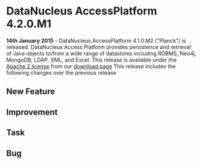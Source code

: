 <head><title>AccessPlatform 4.2.0.M1</title></head>

# DataNucleus AccessPlatform 4.2.0.M1

<div id="dzone_vote_widget" style="float: left; margin-right: 8px;">
    <script type="text/javascript">var dzone_title = 'DataNucleus AccessPlatform 4.2.0.M1 Released';</script>
    <script type="text/javascript">var dzone_url = 'http://www.datanucleus.org/documentation/news/access_platform_4_2_0_m1.html';</script>
    <script type="text/javascript" language="javascript" src="http://widgets.dzone.com/widgets/zoneit.js"></script>
</div>

__14th January 2015__ - DataNucleus AccessPlatform 4.1.0.M2 ("Planck") is released.
DataNucleus Access Platform provides persistence and retrieval of Java objects to/from a wide range of datastores including RDBMS, Neo4j, MongoDB, LDAP, XML, and Excel.
This release is available under the [Apache 2 license](http://www.datanucleus.org/documentation/license.html) from our [download page](http://www.datanucleus.org/download.html) 
This release includes the following changes over the previous release


## New Feature

<ul>
</ul>


## Improvement

<ul>
</ul>


## Task

<ul>
</ul>


## Bug

<ul>
</ul>


